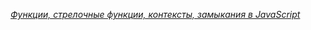 _[Функции, стрелочные функции, контексты, замыкания в JavaScript](https://www.youtube.com/watch?v=pn5myCmpV2U&list=PLHhi8ymDMrQZad6JDh6HRzY1Wz5WB34w0&index=11)_
